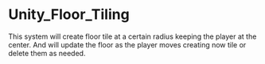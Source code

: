 # Unity_Floor_Tiling

This system will create floor tile at a certain radius keeping the player at the center. And will update the floor as the player moves creating now tile or delete them as needed.
 
